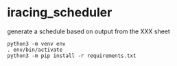 # iracing_scheduler
generate a schedule based on output from the XXX sheet

```
python3 -m venv env
. env/bin/activate
python3 -m pip install -r requirements.txt
```
